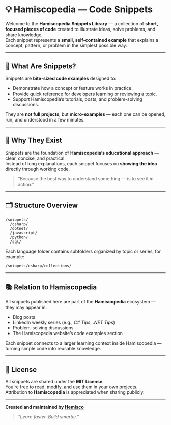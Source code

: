# 💡 Hamiscopedia — Code Snippets

Welcome to the **Hamiscopedia Snippets Library** — a collection of **short, focused pieces of code** created to illustrate ideas, solve problems, and share knowledge.  
Each snippet represents a **small, self-contained example** that explains a concept, pattern, or problem in the simplest possible way.

---

## 🧩 What Are Snippets?

Snippets are **bite-sized code examples** designed to:

- Demonstrate how a concept or feature works in practice.  
- Provide quick reference for developers learning or reviewing a topic.  
- Support Hamiscopedia’s tutorials, posts, and problem-solving discussions.

They are **not full projects**, but **micro-examples** — each one can be opened, run, and understood in a few minutes.

---

## 🧠 Why They Exist

Snippets are the foundation of **Hamiscopedia’s educational approach** — clear, concise, and practical.  
Instead of long explanations, each snippet focuses on **showing the idea** directly through working code.

> “Because the best way to understand something — is to see it in action.”

---

## 🗂️ Structure Overview

```
/snippets/
  /csharp/
  /dotnet/
  /javascript/
  /python/
  /sql/
```

Each language folder contains subfolders organized by topic or series, for example:

```
/snippets/csharp/collections/
```

---

## 📚 Relation to Hamiscopedia

All snippets published here are part of the **Hamiscopedia** ecosystem — they may appear in:

- Blog posts  
- LinkedIn weekly series (e.g., *C# Tips*, *.NET Tips*)  
- Problem-solving discussions  
- The Hamiscopedia website’s code examples section  

Each snippet connects to a larger learning context inside Hamiscopedia — turning simple code into reusable knowledge.

---

## 📜 License

All snippets are shared under the **MIT License**.  
You’re free to read, modify, and use them in your own projects.  
Attribution to **Hamiscopedia** is appreciated when sharing publicly.

---

**Created and maintained by [Hemisco](https://github.com/hemisco)**  
> *“Learn faster. Build smarter.”*
